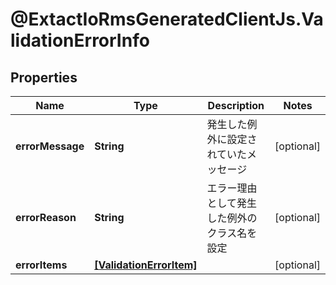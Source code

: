 # @ExtactIoRmsGeneratedClientJs.ValidationErrorInfo

## Properties

Name | Type | Description | Notes
------------ | ------------- | ------------- | -------------
**errorMessage** | **String** | 発生した例外に設定されていたメッセージ | [optional] 
**errorReason** | **String** | エラー理由として発生した例外のクラス名を設定 | [optional] 
**errorItems** | [**[ValidationErrorItem]**](ValidationErrorItem.md) |  | [optional] 


